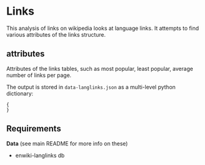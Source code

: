 Links
=====
This analysis of links on wikipedia looks at language links.
It attempts to find various attributes of the links structure.

attributes
----------
Attributes of the links tables, such as most popular, least popular, average
number of links per page.

The output is stored in `data-langlinks.json` as a multi-level python dictionary:

    {
    }

Requirements
------------
**Data** (see main README for more info on these)

 * enwiki-langlinks db 
